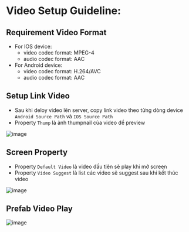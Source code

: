 # Video Setup Guideline:

## Requirement Video Format
 - For IOS device:
	+ video codec format: MPEG-4
	+ audio codec format: AAC
 - For Android device:
	+ video codec format: H.264/AVC
	+ audio codec format: AAC

## Setup Link Video
 - Sau khi deloy video lên server, copy link video theo từng dòng device `Android Source Path` và `IOS Source Path`
 - Property `Thump` là ảnh thumpnail của video để preview

![image](https://github.com/DuyMaiBui/video/assets/103514604/c3875265-7e94-49b4-8ce5-add0c1a3426b)

## Screen Property
 - Property `Default Video` là video đầu tiên sẽ play khi mở screen
 - Property `Video Suggest` là list các video sẽ suggest sau khi kết thúc video

![image](https://github.com/DuyMaiBui/video/assets/103514604/33c2fcae-28d8-4b34-a4a8-18bd9040464b)

## Prefab Video Play

![image](https://github.com/DuyMaiBui/video/assets/103514604/ae1c3bba-2bdc-4083-91f8-5466549ee23e)
